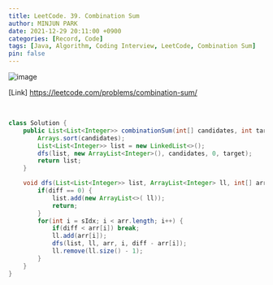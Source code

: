 ```yaml
---
title: LeetCode. 39. Combination Sum
author: MINJUN PARK
date: 2021-12-29 20:11:00 +0900
categories: [Record, Code]
tags: [Java, Algorithm, Coding Interview, LeetCode, Combination Sum]
pin: false
---
```


![image](https://user-images.githubusercontent.com/55131164/147656399-9041651d-a9b9-4904-a126-eda9c06466f3.png)

[Link] <https://leetcode.com/problems/combination-sum/>

<br>

```java
class Solution {
    public List<List<Integer>> combinationSum(int[] candidates, int target) {
        Arrays.sort(candidates);
        List<List<Integer>> list = new LinkedList<>();
        dfs(list, new ArrayList<Integer>(), candidates, 0, target);
        return list;
    }

    void dfs(List<List<Integer>> list, ArrayList<Integer> ll, int[] arr, int sIdx, int diff) {
        if(diff == 0) {
            list.add(new ArrayList<>( ll));
            return;
        }
        for(int i = sIdx; i < arr.length; i++) {
            if(diff < arr[i]) break;
            ll.add(arr[i]);
            dfs(list, ll, arr, i, diff - arr[i]);
            ll.remove(ll.size() - 1);
        }
    }
}
```
